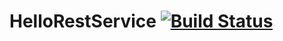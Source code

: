 # HelloRestService [![Build Status](https://travis-ci.com/vitalikmordak/HelloRestService.svg?branch=master)](https://travis-ci.com/vitalikmordak/HelloRestService)
